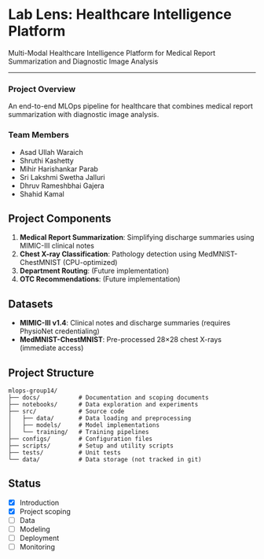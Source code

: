 # Lab Lens:  Healthcare Intelligence Platform

Multi-Modal Healthcare Intelligence Platform for Medical Report Summarization and Diagnostic Image Analysis

---


### Project Overview
An end-to-end MLOps pipeline for healthcare that combines medical report summarization with diagnostic image analysis.

### Team Members
- Asad Ullah Waraich
- Shruthi Kashetty
- Mihir Harishankar Parab
- Sri Lakshmi Swetha Jalluri
- Dhruv Rameshbhai Gajera
- Shahid Kamal

## Project Components
1. **Medical Report Summarization**: Simplifying discharge summaries using MIMIC-III clinical notes
2. **Chest X-ray Classification**: Pathology detection using MedMNIST-ChestMNIST (CPU-optimized)
3. **Department Routing**: (Future implementation)
4. **OTC Recommendations**: (Future implementation)

## Datasets
- **MIMIC-III v1.4**: Clinical notes and discharge summaries (requires PhysioNet credentialing)
- **MedMNIST-ChestMNIST**: Pre-processed 28×28 chest X-rays (immediate access)

## Project Structure
```
mlops-group14/
├── docs/           # Documentation and scoping documents
├── notebooks/      # Data exploration and experiments
├── src/            # Source code
│   ├── data/       # Data loading and preprocessing
│   ├── models/     # Model implementations
│   └── training/   # Training pipelines
├── configs/        # Configuration files
├── scripts/        # Setup and utility scripts
├── tests/          # Unit tests
└── data/           # Data storage (not tracked in git)
```

## Status
- [x] Introduction
- [x] Project scoping
- [ ] Data
- [ ] Modeling
- [ ] Deployment
- [ ] Monitoring